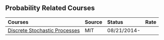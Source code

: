 ## Probability Related Courses


|Courses| Source| Status| Rate|
|:-----|:---|:----|:----|
|[Discrete Stochastic Processes](../Discrete-Stochastic-Processes)| MIT |  08/21/2014- | |
